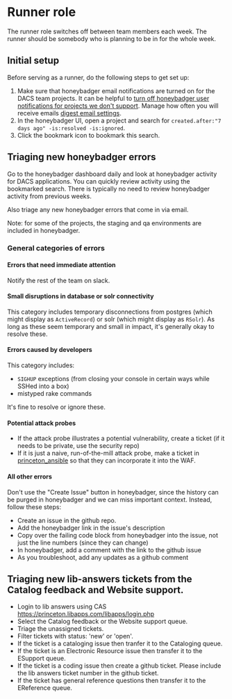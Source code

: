 # Runner role

The runner role switches off between team members each week.  The runner should be somebody who is planning to be in for the whole week.

## Initial setup

Before serving as a runner, do the following steps to get set up:

1. Make sure that honeybadger email notifications are turned on for the DACS team projects.  It can be helpful to [turn off honeybadger user notifications for projects we don't support](https://app.honeybadger.io/users/edit#notifications). Manage how often you will receive emails [digest email settings](https://app.honeybadger.io/users/edit#digest).
1. In the honeybadger UI, open a project and search for `created.after:"7 days ago" -is:resolved -is:ignored`.
1. Click the bookmark icon to bookmark this search.

## Triaging new honeybadger errors

Go to the honeybadger dashboard daily and look at honeybadger activity for DACS applications.  You can quickly review activity using the bookmarked search.  There is typically no need to review honeybadger activity from previous weeks.

Also triage any new honeybadger errors that come in via email.

Note: for some of the projects, the staging and qa environments are included in honeybadger.

### General categories of errors

#### Errors that need immediate attention

Notify the rest of the team on slack.

#### Small disruptions in database or solr connectivity

This category includes temporary disconnections from postgres (which might display as `ActiveRecord`) or solr (which might display as `RSolr`).  As long as these seem temporary and small in impact, it's generally okay to resolve these.

#### Errors caused by developers

This category includes:

* `SIGHUP` exceptions (from closing your console in certain ways while SSHed into a box)
* mistyped rake commands

It's fine to resolve or ignore these.


#### Potential attack probes

* If the attack probe illustrates a potential vulnerability, create a ticket (if it needs to be private, use the security repo)
* If it is just a naive, run-of-the-mill attack probe, make a ticket in [princeton_ansible](https://github.com/pulibrary/princeton_ansible) so that they can incorporate it into the WAF.

#### All other errors

Don't use the "Create Issue" button in honeybadger, since the history can be purged in honeybadger and we can miss important context.  Instead, follow these steps:

* Create an issue in the github repo.
* Add the honeybadger link in the issue's description
* Copy over the failing code block from honeybadger into the issue, not just the line numbers (since they can change)
* In honeybadger, add a comment with the link to the github issue
* As you troubleshoot, add any updates as a github comment

## Triaging new lib-answers tickets from the Catalog feedback and Website support.

* Login to lib answers using CAS https://princeton.libapps.com/libapps/login.php
* Select the Catalog feedback or the Website support queue. 
* Triage the unassigned tickets.
* Filter tickets with status: 'new' or 'open'. 
* If the ticket is a cataloging issue then tranfer it to the Cataloging queue.
* If the ticket is an Electronic Resource issue then transfer it to the ESupport queue.
* If the ticket is a coding issue then create a github ticket. Please include the lib answers ticket number in the github ticket.
* If the ticket has general reference questions then transfer it to the EReference queue.
